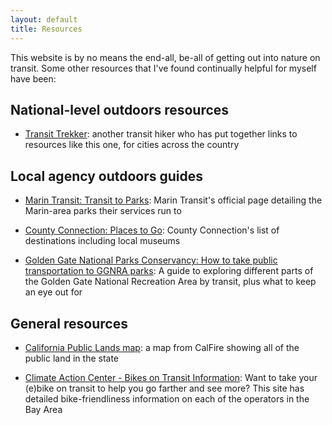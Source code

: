 ```yaml
---
layout: default
title: Resources
---
```


This website is by no means the end-all, be-all of getting out into nature on transit. Some other resources that I've found continually helpful for myself have been:

## National-level outdoors resources

* [Transit Trekker](https://transittrekker.com/transit-trekking-resources/): another transit hiker who has put together links to resources like this one, for cities across the country

## Local agency outdoors guides

* [Marin Transit: Transit to Parks](https://marintransit.org/transit-to-parks): Marin Transit's official page detailing the Marin-area parks their services run to

* [County Connection: Places to Go](https://countyconnection.com/how-to-ride/places-to-go/): County Connection's list of destinations including local museums

* [Golden Gate National Parks Conservancy: How to take public transportation to GGNRA parks](https://www.parksconservancy.org/san-francisco-public-transportation-national-parks-ggnra-presidio-hiking-trails-marin-ocean-beach-alcatraz-presidio-tunnel-tops-san-mateo-muni-samtrans-bart):  A guide to exploring different parts of the Golden Gate National Recreation Area by transit, plus what to keep an eye out for

## General resources

* [California Public Lands map](https://gis.data.ca.gov/datasets/f73858e200634ca888b19ca8c78e3aed_0/explore?location=37.856492%2C-121.985920%2C11.00): a map from CalFire showing all of the public land in the state

* [Climate Action Center - Bikes on Transit Information](https://www.climateaction.center/ebike-sfbay): Want to take your (e)bike on transit to help you go farther and see more? This site has detailed bike-friendliness information on each of the operators in the Bay Area
